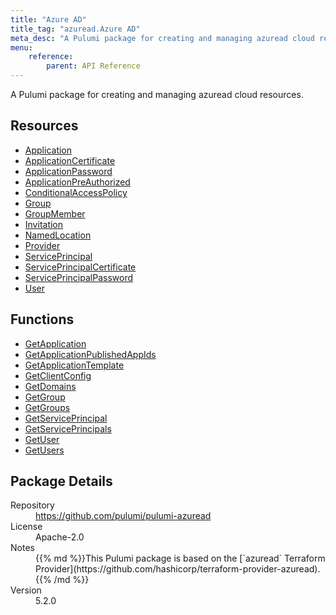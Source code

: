 ```yaml
---
title: "Azure AD"
title_tag: "azuread.Azure AD"
meta_desc: "A Pulumi package for creating and managing azuread cloud resources."
menu:
    reference:
        parent: API Reference
---
```


<!-- WARNING: this file was generated by Pulumi Docs Generator. -->
<!-- Do not edit by hand unless you're certain you know what you are doing! -->

A Pulumi package for creating and managing azuread cloud resources.

<h2 id="resources">Resources</h2>
<ul class="api">
    <li><a href="application" title="Application"><span class="symbol resource"></span>Application</a></li>
    <li><a href="applicationcertificate" title="ApplicationCertificate"><span class="symbol resource"></span>ApplicationCertificate</a></li>
    <li><a href="applicationpassword" title="ApplicationPassword"><span class="symbol resource"></span>ApplicationPassword</a></li>
    <li><a href="applicationpreauthorized" title="ApplicationPreAuthorized"><span class="symbol resource"></span>ApplicationPreAuthorized</a></li>
    <li><a href="conditionalaccesspolicy" title="ConditionalAccessPolicy"><span class="symbol resource"></span>ConditionalAccessPolicy</a></li>
    <li><a href="group" title="Group"><span class="symbol resource"></span>Group</a></li>
    <li><a href="groupmember" title="GroupMember"><span class="symbol resource"></span>GroupMember</a></li>
    <li><a href="invitation" title="Invitation"><span class="symbol resource"></span>Invitation</a></li>
    <li><a href="namedlocation" title="NamedLocation"><span class="symbol resource"></span>NamedLocation</a></li>
    <li><a href="provider" title="Provider"><span class="symbol resource"></span>Provider</a></li>
    <li><a href="serviceprincipal" title="ServicePrincipal"><span class="symbol resource"></span>ServicePrincipal</a></li>
    <li><a href="serviceprincipalcertificate" title="ServicePrincipalCertificate"><span class="symbol resource"></span>ServicePrincipalCertificate</a></li>
    <li><a href="serviceprincipalpassword" title="ServicePrincipalPassword"><span class="symbol resource"></span>ServicePrincipalPassword</a></li>
    <li><a href="user" title="User"><span class="symbol resource"></span>User</a></li>
</ul>

<h2 id="functions">Functions</h2>
<ul class="api">
    <li><a href="getapplication" title="GetApplication"><span class="symbol function"></span>GetApplication</a></li>
    <li><a href="getapplicationpublishedappids" title="GetApplicationPublishedAppIds"><span class="symbol function"></span>GetApplicationPublishedAppIds</a></li>
    <li><a href="getapplicationtemplate" title="GetApplicationTemplate"><span class="symbol function"></span>GetApplicationTemplate</a></li>
    <li><a href="getclientconfig" title="GetClientConfig"><span class="symbol function"></span>GetClientConfig</a></li>
    <li><a href="getdomains" title="GetDomains"><span class="symbol function"></span>GetDomains</a></li>
    <li><a href="getgroup" title="GetGroup"><span class="symbol function"></span>GetGroup</a></li>
    <li><a href="getgroups" title="GetGroups"><span class="symbol function"></span>GetGroups</a></li>
    <li><a href="getserviceprincipal" title="GetServicePrincipal"><span class="symbol function"></span>GetServicePrincipal</a></li>
    <li><a href="getserviceprincipals" title="GetServicePrincipals"><span class="symbol function"></span>GetServicePrincipals</a></li>
    <li><a href="getuser" title="GetUser"><span class="symbol function"></span>GetUser</a></li>
    <li><a href="getusers" title="GetUsers"><span class="symbol function"></span>GetUsers</a></li>
</ul>

<h2 id="package-details">Package Details</h2>
<dl class="package-details">
	<dt>Repository</dt>
	<dd><a href="https://github.com/pulumi/pulumi-azuread">https://github.com/pulumi/pulumi-azuread</a></dd>
	<dt>License</dt>
	<dd>Apache-2.0</dd>
	<dt>Notes</dt>
	<dd>{{% md %}}This Pulumi package is based on the [`azuread` Terraform Provider](https://github.com/hashicorp/terraform-provider-azuread).{{% /md %}}</dd>
	<dt>Version</dt>
	<dd>5.2.0</dd>
</dl>

